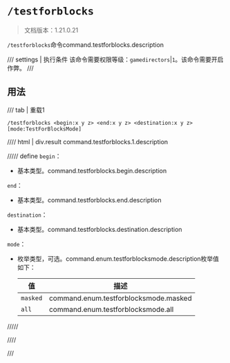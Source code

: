 # `/testforblocks`

> 文档版本：1.21.0.21

`/testforblocks`命令command.testforblocks.description

/// settings | 执行条件
该命令需要权限等级：`gamedirectors`|`1`。该命令需要开启作弊。
///

## 用法

/// tab | 重载1
```mcfunction
/testforblocks <begin:x y z> <end:x y z> <destination:x y z> [mode:TestForBlocksMode]
```

//// html | div.result
command.testforblocks.1.description

///// define
`begin`：<!-- md:samp x y z -->

- 基本类型。command.testforblocks.begin.description

`end`：<!-- md:samp x y z -->

- 基本类型。command.testforblocks.end.description

`destination`：<!-- md:samp x y z -->

- 基本类型。command.testforblocks.destination.description

`mode`：<!-- md:samp TestForBlocksMode -->

- 枚举类型，可选。command.enum.testforblocksmode.description枚举值如下：

  |值|描述|
  |---|---|
  |`masked`|command.enum.testforblocksmode.masked|
  |`all`|command.enum.testforblocksmode.all|



/////

////

///
